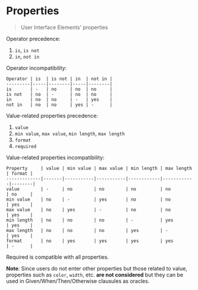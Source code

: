 # Properties

> User Interface Elements' properties

Operator precedence:

1. `is`, `is not`
2. `in`, `not in`

Operator incompatibility:
```
Operator | is  | is not | in  | not in |
---------|-----|--------|-----|--------|
is       | -   | no     | no  | no     |
is not   | no  | -      | no  | no     |
in       | no  | no     | -   | yes    |
not in   | no  | no     | yes | -      |
```

Value-related properties precedence:

1. `value`
2. `min value`, `max value`, `min length`, `max length`
3. `format`
4. `required`

Value-related properties incompatibility:
```
Property     | value | min value | max value | min length | max length | format |
-------------|-------|-----------|-----------|------------|------------|--------|
value        | -     | no        | no        | no         | no         | no     |
min value    | no    | -         | yes       | no         | no         | yes    |
max value    | no    | yes       | -         | no         | no         | yes    |
min length   | no    | no        | no        | -          | yes        | yes    |
max length   | no    | no        | no        | yes        | -          | yes    |
format       | no    | yes       | yes       | yes        | yes        | -      |
```
Required is compatible with all properties.

**Note**: Since users do not enter other properties but those related to value,
          properties such as `color`, `width`, etc. **are not considered** but
          they can be used in Given/When/Then/Otherwise clausules as oracles.